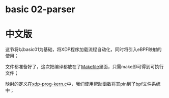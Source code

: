 # basic 02-parser



# 中文版

这节将以basic01为基础，将XDP程序加载流程自动化，同时将引入eBPF映射的使用；

文件都准备好了，这次把编译都放在了[Makefile](./Makefile)里面，只需make即可得到可执行文件；

映射的定义在[xdp-prog-kern.c](./xdp-prog-kern.c)中，我们使用帮助函数将其pin到了bpf文件系统中；
